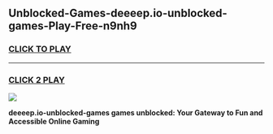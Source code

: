 
## Unblocked-Games-deeeep.io-unblocked-games-Play-Free-n9nh9
<h3>
<a href="https://premium76.site?title=deeeep.io-unblocked-games&ref=24M">CLICK TO PLAY</a></h3>
<hr>

<h3>
<a href="https://premium76.site?title=deeeep.io-unblocked-games&ref=24M">CLICK 2 PLAY</a>
  
</h3>

<a href="https://premium76.site?title=deeeep.io-unblocked-games&ref=24M"><img src="https://clearcache.store/games.png"></a>


**deeeep.io-unblocked-games games unblocked: Your Gateway to Fun and Accessible Online Gaming**
